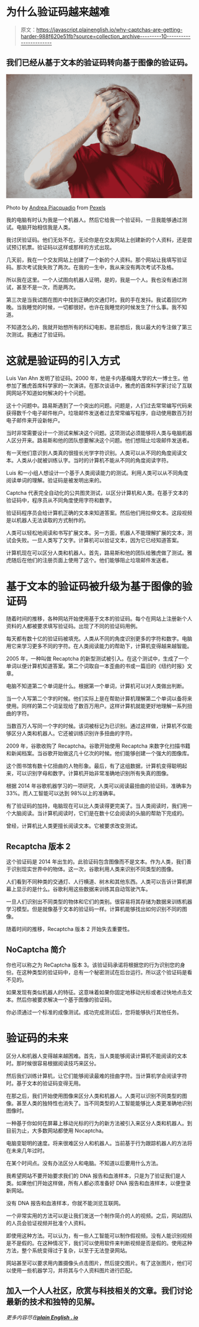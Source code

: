 # 为什么验证码越来越难

> 原文：<https://javascript.plainenglish.io/why-captchas-are-getting-harder-988f620e51fb?source=collection_archive---------10----------------------->

## 我们已经从基于文本的验证码转向基于图像的验证码。

![](img/ef4dd9028c16b47fef119d7f07086dfa.png)

Photo by [Andrea Piacquadio](https://www.pexels.com/@olly?utm_content=attributionCopyText&utm_medium=referral&utm_source=pexels) from [Pexels](https://www.pexels.com/photo/a-man-in-red-shirt-covering-his-face-3760043/?utm_content=attributionCopyText&utm_medium=referral&utm_source=pexels)

我的电脑有时认为我是一个机器人。然后它给我一个验证码，一旦我能够通过测试。电脑开始相信我是人类。

我讨厌验证码。他们无处不在。无论你是在交友网站上创建新的个人资料，还是尝试预订机票。验证码以这样或那样的方式出现。

几天前，我在一个交友网站上创建了一个新的个人资料。那个网站让我填写验证码。那次考试我失败了两次。在我的一生中，我从来没有两次考试不及格。

所以我在这里。一个人试图向机器人证明，是的，我是一个人。我也没有通过测试，甚至不是一次，而是两次。

第三次是当我试图在图片中找到正确的交通灯时。我的手在发抖。我试着回忆昨晚。当我睡觉的时候，一切都很好。也许在我睡觉的时候发生了什么事。我不知道。

不知道怎么的，我就开始想所有的科幻电影。思前想后，我以最大的专注做了第三次测试。我通过了验证码。

# 这就是验证码的引入方式

Luis Van Ahn 发明了验证码。2000 年，他是卡内基梅隆大学的大一博士生。他参加了雅虎首席科学家的一次演讲。在那次谈话中，雅虎的首席科学家讨论了互联网网站不知道如何解决的十个问题。

这十个问题中。路易斯遇到了一个突出的问题。问题是，人们过去常常编写代码来获得数千个电子邮件帐户。垃圾邮件发送者过去常常编写程序，自动使用数百万封电子邮件来开设新帐户。

当时非常需要设计一个测试来解决这个问题。这项测试必须能够将人类与电脑机器人区分开来。路易斯和他的团队想要解决这个问题。他们想阻止垃圾邮件发送者。

有一天他们意识到人类真的很擅长光学字符识别。人类可以从不同的角度阅读文本。人类从小就被训练认字。当时的计算机不能从不同的角度阅读字符。

Luis 和一小组人想设计一个基于人类阅读能力的测试。利用人类可以从不同角度阅读单词的理解。验证码是被发明出来的。

Captcha 代表完全自动化的公共图灵测试，以区分计算机和人类。在基于文本的验证码中，程序员从不同角度使用字符和数字。

验证码程序员会给计算机正确的文本来知道答案。然后他们用拉伸文本。这段视频是以机器人无法读取的方式制作的。

人类可以轻松地阅读和书写扩展文本。另一方面，机器人不能理解扩展的文本，测试会失败。一旦人类写了文字。计算机可以验证文本，因为它已经知道答案。

计算机现在可以区分人类和机器人。首先，路易斯和他的团队给雅虎做了测试。雅虎随后在他们的注册页面上使用了这个。他们能够阻止垃圾邮件发送者。

# 基于文本的验证码被升级为基于图像的验证码

随着时间的推移，各种网站开始使用基于文本的验证码。每个在网站上注册新个人资料的人都被要求填写验证码。出现了不同的验证码用例。

每天都有数十亿的验证码被填充。人类从不同的角度识别更多的字符和数字。电脑用它来学习更多不同的字符。在人类阅读能力的帮助下，计算机变得越来越智能。

2005 年，一种叫做 Recaptcha 的新型测试被引入。在这个测试中，生成了一个单词以便计算机知道答案。第二个词取自一本歪曲的书或一篇旧的《纽约时报》文章。

电脑不知道第二个单词是什么。根据第一个单词，计算机可以对人类做出判断。

当一个人写第二个字的时候。他们实际上是在帮助计算机理解第二个单词以备将来使用。同样的第二个词呈现给了数百万用户。这样计算机就能更好地理解一系列扭曲的字符。

当数百万人写同一个字的时候。该词被标记为已识别。通过这样做，计算机不仅能够区分人类和机器人。它还被训练识别许多扭曲的字符。

2009 年，谷歌收购了 Recaptcha。谷歌开始使用 Recaptcha 来数字化扫描书籍和新闻档案。当谷歌开始做这几十亿次的时候。他们能够创建一个强大的图像库。

这个图书馆有数十亿扭曲的人物形象。最后，有了这组数据，计算机变得聪明起来，可以识别字母和数字。计算机开始非常准确地识别所有失真的图像。

根据 2014 年谷歌机器学习的一项研究，人类可以阅读最扭曲的验证码，准确率为 33%。而人工智能可以达到 98%以上的准确率。

有了验证码的加持，电脑现在可以比人类读得更完美了。当人类阅读时，我们用一个大脑阅读。当计算机阅读时，它们是在数十亿会阅读的头脑的帮助下完成的。

曾经，计算机比人类更擅长阅读文本。它被要求改变测试。

## Recaptcha 版本 2

这个验证码是 2014 年出生的。此验证码包含图像而不是文本。作为人类，我们善于识别现实世界中的物体。这一次，谷歌利用人类来识别不同类型的图像。

人们看到不同种类的交通灯、人行横道、树木和其他东西。人类可以告诉计算机屏幕上显示的是什么。谷歌利用这些数据来训练其自动驾驶汽车。

一旦人们识别出不同类型的物体和它们的类别。很容易将其存储为数据来训练机器学习模型。但是就像基于文本的验证码一样。计算机能够找出如何识别不同的图像。

随着时间的推移，Recaptcha 版本 2 开始失去重要性。

## NoCaptcha 简介

你也可以称之为 ReCaptcha 版本 3。该验证码承诺将根据您的行为识别您的身份。在这种类型的验证码中，总有一个秘密测试在后台运行。所以这个验证码是看不见的。

如果发现有类似机器人的特征。这意味着如果你固定地移动光标或者过快地点击文本。然后你被要求解决一个基于图像的验证码。

你必须通过一个标准的成像测试。成功完成测试后，您将能够执行其他任务。

# 验证码的未来

区分人和机器人变得越来越困难。首先，当人类能够阅读计算机不能阅读的文本时。那时候很容易根据阅读技巧来区分。

然后我们训练计算机，让它们能够阅读最难的扭曲字符。当计算机学会阅读字符时。基于文本的验证码变得无用。

在那之后，我们开始使用图像来区分人类和机器人。人类可以识别不同类型的图像。甚至人类的独特性也消失了。当不同类型的人工智能能够比人类更准确地识别图像时。

一种基于你如何在屏幕上移动光标的行为的新方法被引入来区分人类和机器人。到目前为止，大多数网站都使用 Nocaptcha。

电脑变聪明的速度。将来很难区分人和机器人。当前基于行为跟踪机器人的方法将在未来几年过时。

在某个时间点。没有办法区分人和电脑。不知道以后要用什么方法。

我希望网站不要开始要求我们的 DNA 报告和血液样本，只是为了验证我们是人类。如果他们开始这样做，所有人都必须准备好 DNA 报告和血液样本，以便登录新网站。

没有 DNA 报告和血液样本，你就不能浏览互联网。

一个非常实用的方法可以是让我们发送一个制作简介的人的视频。之后，网站团队的人员会验证视频并批准个人资料。

即使用这种方法。可以认为，有一些人工智能可以制作假视频。没有人能识别视频是不是假的。在这种情况下，我们可以使用软件来判断视频是否是假的。使用这种方法，整个系统变得过于复杂，以至于无法登录网站。

网站甚至可以要求用内置摄像头点击图片，然后提交图片。有了这张图片，他们可以使用一些机器学习，并将其与个人资料图片进行匹配。

## 加入一个人人社区，欣赏与科技相关的文章。我们讨论最新的技术和独特的见解。

*更多内容尽在*[***plain English . io***](http://plainenglish.io/)
